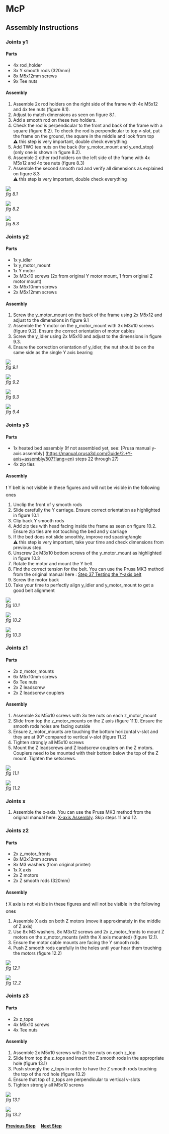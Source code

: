 # McP

## Assembly Instructions

### Joints y1

#### Parts  

* 4x rod_holder
* 3x Y smooth rods (320mm)
* 8x M5x12mm screws
* 9x Tee nuts

#### Assembly

1. Assemble 2x rod holders on the right side of the frame with 4x M5x12 and 4x tee nuts (figure 8.1).
1. Adjust to match dimensions as seen on figure 8.1.
1. Add a smooth rod on these two holders.
1. Check the rod is perpendicular to the front and back of the frame with a square (figure 8.2). To check the rod is perpendicular to top v-slot, put the frame on the ground, the square in the middle and look from top<br>
   :warning: this step is very important, double check everything
1. Add TWO tee nuts on the back (for y_motor_mount and y_end_stop) (only one is shown in figure 8.2).
1. Assemble 2 other rod holders on the left side of the frame with 4x M5x12 and 4x tee nuts (figure 8.3)
1. Assemble the second smooth rod and verify all dimensions as explained on figure 8.3<br>
   :warning: this step is very important, double check everything



![](img/fig8.1.jpg)\
*fig 8.1*

![](img/fig8.2.jpg)\
*fig 8.2*

![](img/fig8.3.jpg)\
*fig 8.3*


### Joints y2

#### Parts  

* 1x y_idler
* 1x y_motor_mount
* 1x Y motor
* 3x M3x10 screws (2x from original Y motor mount, 1 from original Z motor mount)
* 3x M5x10mm screws
* 2x M5x12mm screws

#### Assembly

1. Screw the y_motor_mount on the back of the frame using 2x M5x12 and adjust to the dimensions in figure 9.1
1. Assemble the Y motor on the y_motor_mount with 3x M3x10 screws (figure 9.2). Ensure the correct orientation of motor cables
1. Screw the y_idler using 2x M5x10 and adjust to the dimensions in figure 9.3.
1. Ensure the correction orientation of y_idler, the nut should be on the same side as the single Y axis bearing


![](img/fig9.1.jpg)\
*fig 9.1*

![](img/fig9.2.jpg)\
*fig 9.2*

![](img/fig9.3.jpg)\
*fig 9.3*

![](img/fig9.4.jpg)\
*fig 9.4*


### Joints y3

#### Parts  

* 1x heated bed assembly (If not assembled yet, see: [Prusa manual y-axis assembly] (https://manual.prusa3d.com/Guide/2.+Y-axis+assembly/507?lang=en) steps 22 through 27)
* 4x zip ties

#### Assembly

:heavy_exclamation_mark: Y belt is not visible in these figures and will not be visible in the following ones

1. Unclip the front of y smooth rods
1. Slide carefully the Y carriage. Ensure correct orientation as highlighted in figure 10.1
1. Clip back Y smooth rods
1. Add zip ties with head facing inside the frame as seen on figure 10.2. Ensure zip ties are not touching the bed and y carriage
1. If the bed does not slide smoothly, improve rod spacing/angle<br>
   :warning: this step is very important, take your time and check dimensions from previous step.
1. Unscrew 2x M3x10 bottom screws of the y_motor_mount as highlighted in figure 10.3
1. Rotate the motor and mount the Y belt
1. Find the correct tension for the belt. You can use the Prusa MK3 method from the original manual here : [Step 37 Testing the Y-axis belt](http://manual.prusa3d.com/Guide/2.+Y-axis+assembly/507?lang=en#s8300)
1. Screw the motor back
1. Take your time to perfectly align y_idler and y_motor_mount to get a good belt alignment


![](img/fig10.1.jpg)\
*fig 10.1*

![](img/fig10.2.jpg)\
*fig 10.2*

![](img/fig10.3.jpg)\
*fig 10.3*

### Joints z1

#### Parts  

* 2x z_motor_mounts
* 6x M5x10mm screws
* 6x Tee nuts
* 2x Z leadscrew
* 2x Z leadscrew couplers

#### Assembly

1. Assemble 3x M5x10 screws with 3x tee nuts on each z_motor_mount
1. Slide from top the z_motor_mounts on the Z axis (figure 11.1). Ensure the smooth rods holes are facing outside
1. Ensure z_motor_mounts are touching the bottom horizontal v-slot and they are at 90° compared to vertical v-slot (figure 11.2)
1. Tighten strongly all M5x10 screws
1. Mount the Z leadscrews and Z leadscrew couplers on the Z motors.  Couplers need to be mounted with their bottom below the top of the Z mount.  Tighten the setscrews.

![](img/fig11.1.jpg)\
*fig 11.1*

![](img/fig11.2.jpg)\
*fig 11.2*

### Joints x
1. Assemble the x-axis.  You can use the Prusa MK3 method from the original manual here: [X-axis Assembly](https://manual.prusa3d.com/Guide/3.+X-axis+assembly/508?lang=en).  Skip steps 11 and 12.

### Joints z2

#### Parts  

* 2x z_motor_fronts
* 8x M3x12mm screws
* 8x M3 washers (from original printer)
* 1x X axis
* 2x Z motors
* 2x Z smooth rods (320mm)


#### Assembly

:heavy_exclamation_mark: X axis is not visible in these figures and will not be visible in the following ones

1. Assemble X axis on both Z motors (move it approximately in the middle of Z axis)
1. Use 8x M3 washers, 8x M3x12 screws and 2x z_motor_fronts to mount Z motors on the z_motor_mounts (with the X axis mounted) (figure 12.1). 
1. Ensure the motor cable mounts are facing the Y smooth rods
1. Push Z smooth rods carefully in the holes until your hear them touching the motors (figure 12.2)


![](img/fig12.1.jpg)\
*fig 12.1*

![](img/fig12.2.jpg)\
*fig 12.2*

### Joints z3

#### Parts  

* 2x z_tops
* 4x M5x10 screws
* 4x Tee nuts

#### Assembly

1. Assemble 2x M5x10 screws with 2x tee nuts on each z_top
1. Slide from top the z_tops and insert the Z smooth rods in the appropriate hole (figure 13.1)
1. Push strongly the z_tops in order to have the Z smooth rods touching the top of the rod hole (figure 13.2)
1. Ensure that top of z_tops are perpendicular to vertical v-slots
1. Tighten strongly all M5x10 screws


![](img/fig13.1.jpg)\
*fig 13.1*

![](img/fig13.2.jpg)\
*fig 13.2*


#### [Previous Step](bones.md) &nbsp;&nbsp;&nbsp; [Next Step](nerves.md)

